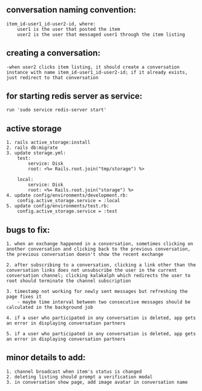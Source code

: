 ## conversation naming convention:
    item_id-user1_id-user2-id, where:
        user1 is the user that posted the item
        user2 is the user that messaged user1 through the item listing


## creating a conversation:
    -when user2 clicks item listing, it should create a conversation instance with name item_id-user1_id-user2-id; if it already exists, just redirect to that conversation

## for starting redis server as service:
    run 'sudo service redis-server start'

## active storage
    1. rails active_storage:install
    2. rails db:migrate
    3. update storage.yml:
        test:
            service: Disk
            root: <%= Rails.root.join("tmp/storage") %>

        local:
            service: Disk
            root: <%= Rails.root.join("storage") %>
    4. update config/environments/development.rb:
        config.active_storage.service = :local
    5. update config/environments/test.rb:
        config.active_storage.service = :test

## bugs to fix:
    1. when an exchange happened in a conversation, sometimes clicking on another conversation and clicking back to the previous conversation, the previous conversation doesn't show the recent exchange

    2. after subscribing to a conversation, clicking a link other than the conversation links does not unsubscribe the user in the current conversation channel; clicking kalakalph which redirects the user to root should terminate the channel subscription

    3. timestamp not working for newly sent messages but refreshing the page fixes it
        - maybe time interval between two consecutive messages should be calculated in the background job

    4. if a user who participated in any conversation is deleted, app gets an error in displaying conversation partners

    5. if a user who participated in any conversation is deleted, app gets an error in displaying conversation partners
    
## minor details to add:
    1. channel broadcast when item's status is changed
    2. deleting listing should prompt a verification modal
    3. in conversation show page, add image avatar in conversation name